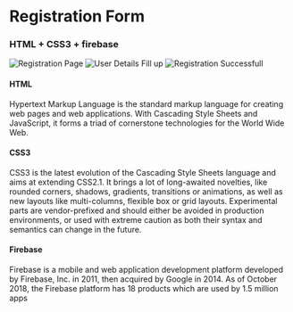 # Registration Form

### HTML + CSS3 + firebase

![Registration Page](https://github.com/arnab-datta/registration_form/ss/1.png)
![User Details Fill up](https://github.com/arnab-datta/registration_form/ss/2.png)
![Registration Successfull](https://github.com/arnab-datta/registration_form/ss/3.png)

####  HTML 

Hypertext Markup Language is the standard markup language for creating web pages and web applications. With Cascading Style Sheets and JavaScript, it forms a triad of cornerstone technologies for the World Wide Web.

#### CSS3

CSS3 is the latest evolution of the Cascading Style Sheets language and aims at extending CSS2.1. It brings a lot of long-awaited novelties, like rounded corners, shadows, gradients, transitions or animations, as well as new layouts like multi-columns, flexible box or grid layouts. Experimental parts are vendor-prefixed and should either be avoided in production environments, or used with extreme caution as both their syntax and semantics can change in the future.

#### Firebase

Firebase is a mobile and web application development platform developed by Firebase, Inc. in 2011, then acquired by Google in 2014. As of October 2018, the Firebase platform has 18 products which are used by 1.5 million apps
